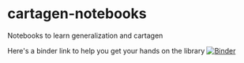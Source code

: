 # cartagen-notebooks
Notebooks to learn generalization and cartagen

Here's a binder link to help you get your hands on the library [![Binder](https://mybinder.org/badge_logo.svg)](https://mybinder.org/v2/gh/LostInZoom/cartagen-notebooks/HEAD?filepath=basemap_ntbk_ok.ipynb)